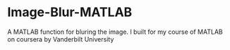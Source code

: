 # Image-Blur-MATLAB
A MATLAB function for bluring the image. I built for my course of MATLAB on coursera by Vanderbilt University
